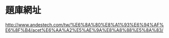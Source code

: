 # 題庫網址

http://www.andestech.com/tw/%E6%8A%80%E8%A1%93%E6%94%AF%E6%8F%B4/acet%E6%AA%A2%E5%AE%9A%E8%A8%88%E5%8A%83/
